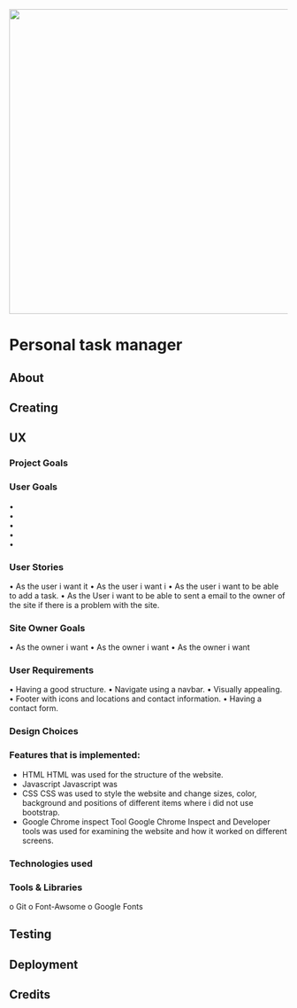 
<img src="" style="width:550px">


# Personal task manager 

## About 


## Creating 

## UX 

### Project Goals 


### User Goals
•	
•	
•	
•	
•	

### User Stories
•	As the user i want it 
•	As the user i want i 
•	As the user i want to be able to add a task. 
•	As the User i want to be able to sent a email to the owner of the site if there is a problem with the site. 



 ### Site Owner Goals 
•	As the owner i want 
•	As the owner i want 
•	As the owner i want 

 ### User Requirements 
•	Having a good structure. 
•	Navigate using a navbar.
•	Visually appealing. 
•	Footer with icons and locations and contact information.
•	Having a contact form. 

### Design Choices 



 ### Features that is implemented:
 * 	HTML
 HTML was used for the structure of the website.
*  Javascript 
    Javascript was 
 * CSS 
    CSS was used to style the website and change sizes, color, background and positions of different items where i did not use bootstrap.
  *	Google Chrome inspect Tool
 Google Chrome Inspect and Developer tools was used for examining the website and how it worked on different screens. 


### Technologies used 



### Tools & Libraries
o	Git
o	Font-Awsome
o	Google Fonts



## Testing




## Deployment 




## Credits 


